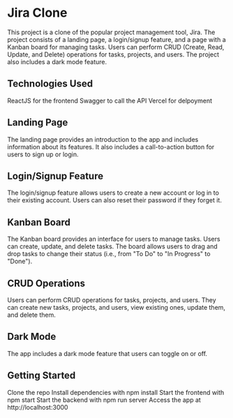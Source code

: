 # Jira Clone
This project is a clone of the popular project management tool, Jira. The project consists of a landing page, a login/signup feature, and a page with a Kanban board for managing tasks. Users can perform CRUD (Create, Read, Update, and Delete) operations for tasks, projects, and users. The project also includes a dark mode feature.

## Technologies Used
ReactJS for the frontend
Swagger to call the API
Vercel for delpoyment

## Landing Page
The landing page provides an introduction to the app and includes information about its features. It also includes a call-to-action button for users to sign up or login.

## Login/Signup Feature
The login/signup feature allows users to create a new account or log in to their existing account. Users can also reset their password if they forget it.

## Kanban Board
The Kanban board provides an interface for users to manage tasks. Users can create, update, and delete tasks. The board allows users to drag and drop tasks to change their status (i.e., from "To Do" to "In Progress" to "Done").

## CRUD Operations
Users can perform CRUD operations for tasks, projects, and users. They can create new tasks, projects, and users, view existing ones, update them, and delete them.

## Dark Mode
The app includes a dark mode feature that users can toggle on or off.

## Getting Started
Clone the repo
Install dependencies with npm install
Start the frontend with npm start
Start the backend with npm run server
Access the app at http://localhost:3000

 

